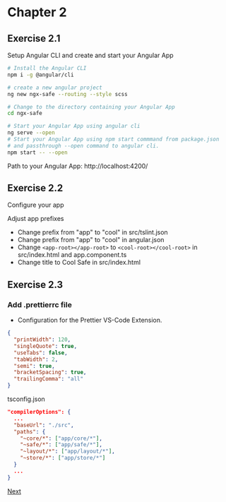 # Chapter 2

## Exercise 2.1

Setup Angular CLI and create and start your Angular App

```bash
# Install the Angular CLI
npm i -g @angular/cli
```

```bash
# create a new angular project
ng new ngx-safe --routing --style scss

# Change to the directory containing your Angular App
cd ngx-safe

# Start your Angular App using angular cli
ng serve --open
# Start your Angular App using npm start commmand from package.json
# and passthrough --open command to angular cli.
npm start -- --open
```

Path to your Angular App: http://localhost:4200/

## Exercise 2.2

Configure your app

Adjust app prefixes

- Change prefix from "app" to "cool" in src/tslint.json
- Change prefix from "app" to "cool" in angular.json
- Change `<app-root></app-root>` to `<cool-root></cool-root>` in src/index.html and app.component.ts
- Change title to Cool Safe in src/index.html

## Exercise 2.3

### Add .prettierrc file

- Configuration for the Prettier VS-Code Extension.

```json
{
  "printWidth": 120,
  "singleQuote": true,
  "useTabs": false,
  "tabWidth": 2,
  "semi": true,
  "bracketSpacing": true,
  "trailingComma": "all"
}
```

tsconfig.json

```json
"compilerOptions": {
  ...
  "baseUrl": "./src",
  "paths": {
    "~core/*": ["app/core/*"],
    "~safe/*": ["app/safe/*"],
    "~layout/*": ["app/layout/*"],
    "~store/*": ["app/store/*"]
  }
  ...
}
```

[Next](chapter4.md)
